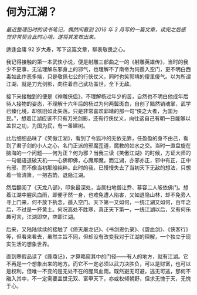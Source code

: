 # 何为江湖？


*最近整理旧时的读书笔记，偶然间看到 2016 年 3 月写的一篇文章，读完之后感觉非常契合此时心境，遂将其发布出来。*

适逢金庸 92 岁大寿，写下这篇文章，聊表敬畏之心。

我记得接触的第一本武侠小说，便是射雕三部曲之一的《射雕英雄传》，当时的我少不更事，无法理解东邪身上的邪气，也理解不了南帝为何遁入空门，更不明白西毒如此作恶多端，只是敬佩七公的行侠仗义，同时也笑郭靖的傻里傻气。以为所谓江湖，就是刀光剑影，向往着自己武功盖世，全下无敌。

接下来接触到的便是《神雕侠侣》，不理解杨过年少的苦，自然也不明白他成年后待人接物的姿态，不理解十六年后的杨过为何两鬓斑白，自创了黯然销魂掌，武学已臻化境，却依旧如此失落。只是非常喜欢郭靖的那一句“侠之大者，为国为民。”，想着江湖应该不只有刀光剑影，还有行侠仗义，向往这自己有朝一日能够以盖世之功，为国为民，有一番建树。

此后细细品味了《笑傲江湖》，看到了令狐冲的无依无靠，任盈盈的身不由己，看到了君子剑的小人之心，名门正派的邪魔歪道，魔教的如水之交。当时一直盘旋在脑海的一个问题——何为正？何为邪？当我三读《笑傲江湖》的时候，方证大师的一句偈语道破天机——心佛即佛，心魔即魔。而江湖，亦邪亦正，邪中有正，正中有邪，而不像当初那般纯粹。此时的我，已慢慢失去了当初天下无敌的想法，只想着一管清箫，一把古韵，退隐江湖。

然后翻阅了《天龙八部》，印象最深处，当属扫地僧让乔、慕容二人皈依佛门。想着江湖中腥风血雨，即便孑然一身，也难免遭人陷害，又如退隐山林，却不免旁人寻上门来，何不放下执念，遁入空门。天下第一又如何，一统江湖又如何，百年之后，不过是一抔黄土。何况高处不胜寒，真正天下第一，一统江湖以后，又有何乐趣可言，江湖即空，空即江湖。

后来，又陆陆续续的接触了《倚天屠龙记》、《书剑恩仇录》、《碧血剑》、《侠客行》等，但看来看去，虽然主旨不同，但却没有改变我对于江湖的理解，一个独立于现实生活的想象世界。

直到寒假品读了《鹿鼎记》，才算略窥其中的门径——有人的地方，就有江湖。它不再是一个想象出来的地方。而它不一定必须以武力决胜负，可以是财富，也可以是权利，但唯一不变的是无处不在的腥风血雨。既然避无可避，逃无可逃，那何不融入其中，不一定需要盖世无双、富甲天下，亦或权倾朝野，但求无愧于天，无愧于心。
